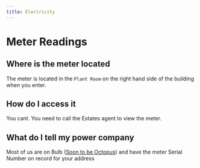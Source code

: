 ```yaml
---
title: Electricity
---
```


# Meter Readings

## Where is the meter located

The meter is located in the `Plant Room` on the right hand side of the building when you enter.

## How do I access it

You cant. You need to call the Estates agent to view the meter.

## What do I tell my power company

Most of us are on Bulb ([Soon to be Octopus](https://octopus.energy/press/octopus-energy-completes-acquisition-of-bulb/#:~:text=London,%2021st%20December%202022%20-%20The,following%20a%20year%20of%20uncertainty.)) and have the meter Serial Number on record for your address
